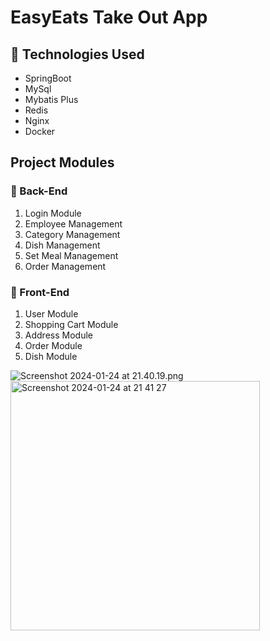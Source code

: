 # EasyEats Take Out App

## 🔷 Technologies Used

- SpringBoot
- MySql
- Mybatis Plus
- Redis
- Nginx
- Docker

## Project Modules

### 🔺 Back-End

1. Login Module
2. Employee Management
3. Category Management
4. Dish Management
5. Set Meal Management
6. Order Management

### 🔻 Front-End

1. User Module
2. Shopping Cart Module
3. Address Module
4. Order Module
5. Dish Module

![Screenshot 2024-01-24 at 21.40.19.png](..%2F..%2F..%2F..%2Fvar%2Ffolders%2Fnn%2Fth1_4k2d48g1vb0rrmg0lky00000gn%2FT%2FTemporaryItems%2FNSIRD_screencaptureui_GMgXQ0%2FScreenshot%202024-01-24%20at%2021.40.19.png)<img width="399" alt="Screenshot 2024-01-24 at 21 41 27" src="https://github.com/pan-zhao-yu/EasyEats/assets/59043772/c41a9de8-bed9-4ef8-a6e8-f67583959762">
